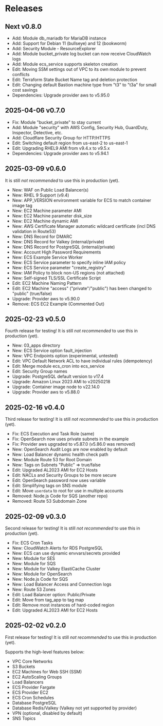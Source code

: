 # Releases

## Next v0.8.0

- Add: Module db_mariadb for MariaDB instance
- Add: Support for Debian 11 (bullseye) and 12 (bookworm)
- Add: Security Module - ResourceExplorer
- Add: Module bucket_private log bucket can now receive CloudWatch logs
- Add: Module ecs_service supports skeleton creation
- Edit: Moving SSM settings out of VPC to its own module to prevent conflicts
- Edit: Terraform State Bucket Name tag and deletion protection
- Edit: Changing default Bastion machine type from "t3" to "t3a" for small cost savings
- Dependencies: Upgrade provider aws to v5.95.0

## 2025-04-06 v0.7.0

- Fix: Module "bucket_private" to stay current
- Add: Module "security" with AWS Config, Security Hub, GuardDuty, Inspector, Detective, etc.
- Add: Cloudflare Security Group for HTTP/HTTPS
- Edit: Switching default region from us-east-2 to us-east-1
- Edit: Upgrading RHEL9 AMI from v9.4.x to v9.5.x
- Dependencies: Upgrade provider aws to v5.94.1

## 2025-03-09 v0.6.0

It is still _not recommended_ to use this in production (yet).

- New: WAF on Public Load Balancer(s)
- New: RHEL 9 Support (v9.4)
- New: APP_VERSION environment variable for ECS to match container image tag
- New: EC2 Machine parameter AMI
- New: EC2 Machine parameter disk_size
- New: EC2 Machine dynamic AMI
- New: AWS Certificate Manager automatic wildcard certificate (incl DNS validation in Route53)
- New: DNS Record for DMARC
- New: DNS Record for Valkey (internal/private)
- New: DNS Record for PostgreSQL (internal/private)
- New: Account High Password Requirements
- New: ECS Example Service Worker
- New: ECS Service parameter to specify inline IAM policy
- New: ECS Service parameter "create_registry"
- New: IAM Policy to block non-US regions (not attached)
- New: Self-signed TLS/SSL Certificate Script
- Edit: EC2 Machine Naming Pattern
- Edit: EC2 Machine "access" ("private"/"public") has been changed to "public" (true/false)
- Upgrade: Provider aws to v5.90.0
- Remove: ECS EC2 Example (Commented Out)

## 2025-02-23 v0.5.0

Fourth release for testing!
It is still _not recommended_ to use this in production (yet).

- New: 03_apps directory
- New: ECS Service option fault_injection
- New: VPC Endpoints option (experimental, untested)
- Edit: VPC Default Network ACL to have individual rules (idempotency)
- Edit: Merge module ecs_cron into ecs_service
- Edit: Security Group names
- Upgrade: PostgreSQL default version to v17.4
- Upgrade: Amazon Linux 2023 AMI to v20250218
- Upgrade: Container image node to v22.14.0
- Upgrade: Provider aws to v5.88.0

## 2025-02-16 v0.4.0

Third release for testing!
It is still _not recommended_ to use this in production (yet).

- Fix: ECS Execution and Task Role (same)
- Fix: OpenSearch now uses private subnets in the example
- Fix: Provider aws upgraded to v5.87.0 (v5.86.0 was removed)
- New: OpenSearch Audit Logs are now enabled by default
- New: Load Balancer dynamic health check path
- New: Module Route 53 for Root Domain
- New: Tags on Subnets "Public" => true/false
- Edit: Upgraded AL2023 AMI for EC2 Hosts
- Edit: NACLs and Security Groups to be more secure
- Edit: OpenSearch password now uses variable
- Edit: Simplifying tags on SNS module
- Edit: Move `userdata` to root for use in multiple accounts
- Removed: Node.js Code for SQS (another repo)
- Removed: Route 53 Subdomain Zone

## 2025-02-09 v0.3.0

Second release for testing!
It is still _not recommended_ to use this in production (yet).

- Fix: ECS Cron Tasks
- New: CloudWatch Alerts for RDS PostgreSQL
- New: ECS can use dynamic envvars/secrets provided
- New: Module for SES
- New: Module for SQS
- New: Module for Valkey ElastiCache Cluster
- New: Module for OpenSearch
- New: Node.js Code for SQS
- New: Load Balancer Access and Connection logs
- New: Route 53 Zones
- Edit: Load Balancer option: Public/Private
- Edit: Move from tag_app to tag map
- Edit: Remove most instances of hard-coded region
- Edit: Upgraded AL2023 AMI for EC2 Hosts

## 2025-02-02 v0.2.0

First release for testing!
It is still _not recommended_ to use this in production (yet).

Supports the high-level features below:

- VPC Core Networks
- S3 Buckets
- EC2 Machines for Web SSH (SSM)
- EC2 AutoScaling Groups
- Load Balancers
- ECS Provider Fargate
- ECS Provider EC2
- ECS Cron Schedules
- Database PostgreSQL
- Database Redis/Valkey (Valkey not yet supported by provider)
- VPN (optional, disabled by default)
- SNS Topics
